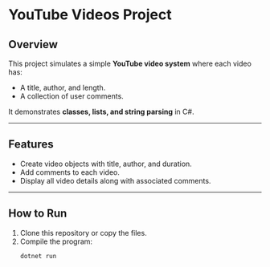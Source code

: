 # YouTube Videos Project

##  Overview
This project simulates a simple **YouTube video system** where each video has:
- A title, author, and length.
- A collection of user comments.

It demonstrates **classes, lists, and string parsing** in C#.

---

## Features
- Create video objects with title, author, and duration.
- Add comments to each video.
- Display all video details along with associated comments.

---

## How to Run
1. Clone this repository or copy the files.
2. Compile the program:
   ```bash
   dotnet run
